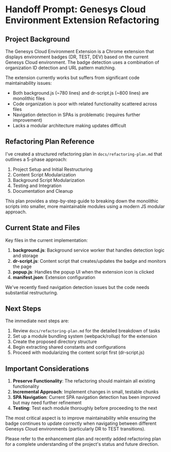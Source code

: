 
# Handoff Prompt: Genesys Cloud Environment Extension Refactoring

## Project Background

The Genesys Cloud Environment Extension is a Chrome extension that displays environment badges (DR, TEST, DEV) based on the current Genesys Cloud environment. The badge detection uses a combination of organization ID detection and URL pattern matching.

The extension currently works but suffers from significant code maintainability issues:

- Both background.js (~780 lines) and dr-script.js (~800 lines) are monolithic files
- Code organization is poor with related functionality scattered across files
- Navigation detection in SPAs is problematic (requires further improvement)
- Lacks a modular architecture making updates difficult

## Refactoring Plan Reference

I've created a structured refactoring plan in `docs/refactoring-plan.md` that outlines a 5-phase approach:

1. Project Setup and Initial Restructuring
2. Content Script Modularization
3. Background Script Modularization
4. Testing and Integration
5. Documentation and Cleanup

This plan provides a step-by-step guide to breaking down the monolithic scripts into smaller, more maintainable modules using a modern JS modular approach.

## Current State and Files

Key files in the current implementation:

1. **background.js**: Background service worker that handles detection logic and storage
2. **dr-script.js**: Content script that creates/updates the badge and monitors the page
3. **popup.js**: Handles the popup UI when the extension icon is clicked
4. **manifest.json**: Extension configuration

We've recently fixed navigation detection issues but the code needs substantial restructuring.

## Next Steps

The immediate next steps are:

1. Review `docs/refactoring-plan.md` for the detailed breakdown of tasks
2. Set up a module bundling system (webpack/rollup) for the extension
3. Create the proposed directory structure
4. Begin extracting shared constants and configurations
5. Proceed with modularizing the content script first (dr-script.js)

## Important Considerations

1. **Preserve Functionality**: The refactoring should maintain all existing functionality
2. **Incremental Approach**: Implement changes in small, testable chunks
3. **SPA Navigation**: Current SPA navigation detection has been improved but may need further refinement
4. **Testing**: Test each module thoroughly before proceeding to the next

The most critical aspect is to improve maintainability while ensuring the badge continues to update correctly when navigating between different Genesys Cloud environments (particularly DR to TEST transitions).

Please refer to the enhancement plan and recently added refactoring plan for a complete understanding of the project's status and future direction.
